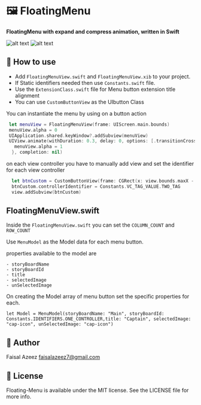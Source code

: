 # 🖼 FloatingMenu

**FloatingMenu with expand and compress animation, written in Swift**

![alt text](https://github.com/faisalazeez/Floating-Menu/blob/master/ScreenShot_01.gif)
![alt text](https://github.com/faisalazeez/Floating-Menu/blob/master/screenshot_02.gif)

## 🔨 How to use

- Add ```FloatingMenuView.swift``` and ```FloatingMenuView.xib``` to your project. 
- If Static identifiers needed then use ```Constants.swift``` file.
- Use the ```ExtensionClass.swift``` file for Menu button extension title alignment
- You can use ```CustomButtonView``` as the UIbutton Class

You can instantiate the menu by using on a button action

```Swift
 let menuView = FloatingMenuView(frame: UIScreen.main.bounds)
 menuView.alpha = 0
 UIApplication.shared.keyWindow?.addSubview(menuView)
 UIView.animate(withDuration: 0.3, delay: 0, options: [.transitionCrossDissolve], animations: {
   menuView.alpha = 1
  }, completion: nil)
```

on each view controller you have to manually add view and set the identifier for each view controller

```Swift
  let btnCustom = CustomButtonView(frame: CGRect(x: view.bounds.maxX - 100, y: view.bounds.maxY - 100, width: 70, height: 70))
  btnCustom.controllerIdentifier = Constants.VC_TAG_VALUE.TWO_TAG
  view.addSubview(btnCustom)
```
## FloatingMenuView.swift

Inside the ```FloatingMenuView.swift``` you can set the ```COLUMN_COUNT``` and ```ROW_COUNT```

Use ```MenuModel``` as the Model data for each menu button.

  properties available to the model are
  
    - storyBoardName
    - storyBoardId
    - title
    - selectedImage
    - unSelectedImage
 
On creating the Model array of menu button set the specific properties for each.

```  
let Model = MenuModel(storyBoardName: "Main", storyBoardId: Constants.IDENTIFIERS.ONE_CONTROLLER,title: "Captain", selectedImage: "cap-icon", unSelectedImage: "cap-icon")
```

## 👤 Author

Faisal Azeez faisalazeez7@gmail.com

## 📄 License

Floating-Menu is available under the MIT license. See the LICENSE file for more info.
